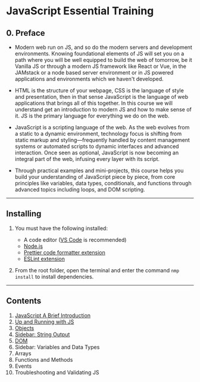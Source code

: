 # JavaScript Essential Training

## 0. Preface

- Modern web run on JS, and so do the modern servers and development environments. Knowing foundational elements of JS will set you on a path where you will be well equipped to build the web of tomorrow, be it Vanilla JS or through a modern JS framework like React or Vue, in the JAMstack or a node based server environment or in JS powered applications and environments which we haven't developed.

- HTML is the structure of your webpage, CSS is the language of style and presentation, then in that sense JavaScript is the language of web applications that brings all of this together. In this course we will understand get an introduction to modern JS and how to make sense of it. JS is the primary language for everything we do on the web.

- JavaScript is a scripting language of the web. As the web evolves from a static to a dynamic environment, technology focus is shifting from static markup and styling—frequently handled by content management systems or automated scripts to dynamic interfaces and advanced interaction. Once seen as optional, JavaScript is now becoming an integral part of the web, infusing every layer with its script.

- Through practical examples and mini-projects, this course helps you build your understanding of JavaScript piece by piece, from core principles like variables, data types, conditionals, and functions through advanced topics including loops, and DOM scripting.

---

## Installing

1. You must have the following installed:

   - A code editor ([VS Code](https://code.visualstudio.com/) is recommended)
   - [Node.js](https://nodejs.org/en/)
   - [Prettier code formatter extension](https://marketplace.visualstudio.com/items?itemName=esbenp.prettier-vscode)
   - [ESLint extension](https://marketplace.visualstudio.com/items?itemName=dbaeumer.vscode-eslint)

2. From the root folder, open the terminal and enter the command `nmp install` to install dependencies.

---
## Contents

1. [JavaScript A Brief Introduction](01_JS_A_Brief_Introduction)
2. [Up and Running with JS](./02_Up_And_Running_With_JS)
3. [Objects](./03_Objects)
4. [Sidebar: String Output](./04_Sidebar_String_Output)
5. [DOM](./05_DOM)
6. Sidebar: Variables and Data Types
7. Arrays
8. Functions and Methods
9. Events
10. Troubleshooting and Validating JS
